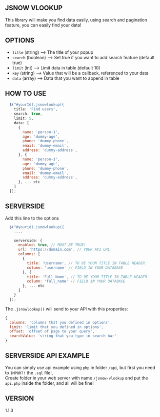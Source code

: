 ## JSNOW VLOOKUP
This library will make you find data easily, using search and pagination feature, you can easily find your data!

## OPTIONS
<ul>
  <li><code>title</code> (string) --> The title of your popup</li>
  <li><code>search</code> (boolean) --> Set true if you want to add search feature (default true)</li>
  <li><code>limit</code> (int) --> Limit data in table (default 10)</li>
  <li><code>key</code> (string) --> Value that will be a callback, referenced to your data</li>
  <li><code>data</code> (array) --> Data that you want to append in table</li>
</ul>

## HOW TO USE
```javascript
  $("#yourId).jsnowlookup({
    title: 'Find users',
    search: true,
    limit: 5,
    data: [
      {
        name: 'person-1',
        age: 'dummy-age',
        phone: 'dummy-phone',
        email: 'dummy-email',
        address: 'dummy-address',
      }, {
        name: 'person-1',
        age: 'dummy-age',
        phone: 'dummy-phone',
        email: 'dummy-email',
        address: 'dummy-address',
      }, ... etc
    ]
  });
```

## SERVERSIDE
Add this line to the options
```javascript
  $("#yourid).jsnowlookup({
    ....

    serverside: {
      enabled: true, // MUST BE TRUE!
      url: 'https://domain.com', // YOUR API URL
      columns: [
        {
          title: 'Username', // TO BE YOUR TITLE IN TABLE HEADER
          column: 'username' // FIELD IN YOUR DATABASE
        }, {
          title: 'Full Name', // TO BE YOUR TITLE IN TABLE HEADER
          column: 'full_name' // FIELD IN YOUR DATABASE
        }, ... etc
      ]
    }
  });
```

The <code>.jsnowlookup()</code> will send to your API with this properties:<br />
```javascript
{
  columns: 'columns that you defined in options',
  limit: 'limit that you defined in options',
  offset: 'offset of page to your query',
  searchValue: 'string that you type in search bar'
}
```

## SERVERSIDE API EXAMPLE
You can simply use api example using <code>php</code> in folder <code>/api</code>, but first you need to <code>IMPORT!</code> the <code>.sql</code> file!, <br />
Create folder in your web server with name <code>/jsnow-vlookup</code> and put the <code>api.php</code> inside the folder, and all will be fine!

## VERSION
1.1.3
